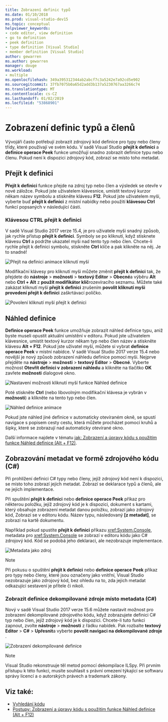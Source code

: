 ```yaml
---
title: Zobrazení definic typů
ms.date: 01/10/2018
ms.prod: visual-studio-dev15
ms.topic: conceptual
helpviewer_keywords:
- code editor, view definition
- go to definition
- peek definition
- type definition [Visual Studio]
- member definition [Visual Studio]
author: gewarren
ms.author: gewarren
manager: douge
ms.workload:
- multiple
ms.openlocfilehash: 349a395312344ab2abcf7c3a5242e7a92cd5e902
ms.sourcegitcommit: 37fb7075b0a65d2add3b137a5230767aa3266c74
ms.translationtype: MT
ms.contentlocale: cs-CZ
ms.lasthandoff: 01/02/2019
ms.locfileid: "53868901"
---
```

# <a name="view-type-and-member-definitions"></a>Zobrazení definic typů a členů

Vývojáři často potřebují zobrazit zdrojový kód definice pro typy nebo členy třídy, které používají ve svém kódu. V sadě Visual Studio **přejít k definici** a **definice operace Peek** funkce umožňují snadno zobrazit definice typu nebo členu. Pokud není k dispozici zdrojový kód, zobrazí se místo toho metadat.

## <a name="go-to-definition"></a>Přejít k definici

**Přejít k definici** funkce přejde na zdroj typ nebo člen a výsledek se otevře v nové záložce. Pokud jste uživatelem klávesnice, umístit textový kurzor někam název symbolu a stiskněte klávesu **F12**. Pokud jste uživatelem myši, vyberte buď **přejít k definici** z místní nabídky nebo použití **klávesou Ctrl** funkcí popsaných v následující části.

### <a name="ctrl-click-go-to-definition"></a>Klávesou CTRL přejít k definici

V sadě Visual Studio 2017 verze 15.4, je pro uživatele myši snadný způsob, jak rychle přístup **přejít k definici**. Symboly se po kliknutí, když stisknete klávesu **Ctrl** a podržte ukazatel myši nad tento typ nebo člen. Chcete-li rychle přejít k definici symbolu, stiskněte **Ctrl** klíče a pak klikněte na něj. Je to snadné!

![Přejít na definici animace kliknutí myší](../ide/media/click_gotodef.gif)

Modifikační klávesy pro kliknutí myši můžete změnit **přejít k definici** tak, že přejdete do **nástroje** > **možnosti** > **textový Editor**   >  **Obecné**a výběru **Alt** nebo **Ctrl + Alt** z **použít modifikátor klíč**rozevíracího seznamu. Můžete také zakázat kliknutí myší **přejít k definici** zrušením **povolit kliknutí myši provedení přejít k definici** zaškrtávací políčko.

![Povolení kliknutí myší přejít k definici](../ide/media/editor_options_mouse_click_gotodef.png)

## <a name="peek-definition"></a>Náhled definice

**Definice operace Peek** funkce umožňuje zobrazit náhled definice typu, aniž byste museli opustit aktuální umístění v editoru. Pokud jste uživatelem klávesnice, umístit textový kurzor někam typ nebo člen název a stiskněte klávesu **Alt + F12**. Pokud jste uživatel myší, můžete si vybrat **definice operace Peek** v místní nabídce. V sadě Visual Studio 2017 verze 15.4 nebo novější je nový způsob zobrazení náhledu definice pomocí myši. Nejprve přejděte na **nástroje** > **možnosti** > **textový Editor** > **Obecné**. Vyberte možnost **Otevřít definici v zobrazení náhledu** a klikněte na tlačítko **OK** zavřete **možnosti** dialogové okno.

![Nastavení možnosti kliknutí myší funkce Náhled definice](../ide/media/editor_options_peek_view.png)

Poté stiskněte **Ctrl** (nebo libovolným modifikační klávesa je vybrán v **možnosti**) a klikněte na tento typ nebo člen.

![Náhled definice animace](../ide/media/peek_definition.gif)

Pokud jste náhled jiné definice v automaticky otevíraném okně, se spustí navigace s popisem cesty cestu, která můžete procházet pomocí kruhů a šipky, které se zobrazují nad automaticky otevírané okno.

Další informace najdete v tématu [jak: Zobrazení a úpravy kódu s použitím funkce Náhled definice (Alt + F12)](how-to-view-and-edit-code-by-using-peek-definition-alt-plus-f12.md).

## <a name="view-metadata-as-source-code-c"></a>Zobrazování metadat ve formě zdrojového kódu (C#)

Při prohlížení definici C# typy nebo členy, jejíž zdrojový kód není k dispozici, se místo toho zobrazí jejich metadat. Zobrazí se deklarace typů a členů, ale ne jejich implementace.

Při spuštění **přejít k definici** nebo **definice operace Peek** příkaz pro některou položku, jejíž zdrojový kód je k dispozici, dokument s kartami, který obsahuje zobrazení metadat danou položku, zobrazí jako zdrojový kód, Zobrazí se v editoru kódu. Název typu, následovaný **[z metadat]**, se zobrazí na kartě dokumentu.

Například pokud spustíte **přejít k definici** příkazu <xref:System.Console>, metadata pro <xref:System.Console> se zobrazí v editoru kódu jako C# zdrojový kód. Kód se podobá jeho deklaraci, ale nezobrazuje implementace.

![Metadata jako zdroj](../ide/media/metadatasource.png)

> [!NOTE]
> Při pokusu o spuštění **přejít k definici** nebo **definice operace Peek** příkaz pro typy nebo členy, které jsou označeny jako vnitřní, Visual Studio nezobrazuje jako zdrojový kód, bez ohledu na to, zda jejich metadat odkazující sestavení je přítele či nikoli.

### <a name="view-decompiled-source-definitions-instead-of-metadata-c"></a>Zobrazit definice dekompilované zdroje místo metadata (C#)

Nový v sadě Visual Studio 2017 verze 15.6 můžete nastavit možnost pro zobrazení dekompilované zdrojového kódu, když zobrazujete definici C# typ nebo člen, jejíž zdrojový kód je k dispozici. Chcete-li tuto funkci zapnout, zvolte **nástroje** > **možnosti** z řádku nabídek. Pak rozbalte **textový Editor** > **C#** > **Upřesnit**a vyberte **povolit navigaci na dekompilované zdroje** .

![Zobrazení dekompilované definice](media/go-to-definition-decompiled-sources.png)

> [!NOTE]
> Visual Studio rekonstruuje těl metod pomocí dekompilace ILSpy. Při prvním přístupu k této funkci, musíte souhlasit s právní omezení týkající se softwaru správy licencí a o autorských právech a trademark zákony.

## <a name="see-also"></a>Viz také:

- [Vyhledání kódu](../ide/navigating-code.md)
- [Postupy: Zobrazení a úpravy kódu s použitím funkce Náhled definice (Alt + F12)](how-to-view-and-edit-code-by-using-peek-definition-alt-plus-f12.md)